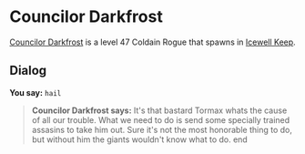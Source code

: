 # Councilor Darkfrost



[Councilor Darkfrost](/npc/129078) is a level 47 Coldain Rogue that spawns in [Icewell Keep](/zone/129).



## Dialog

**You say:** `hail`



>**Councilor Darkfrost says:** It's that bastard Tormax whats the cause of all our trouble. What we need to do is send some specially trained assasins to take him out. Sure it's not the most honorable thing to do, but without him the giants wouldn't know what to do.
end
